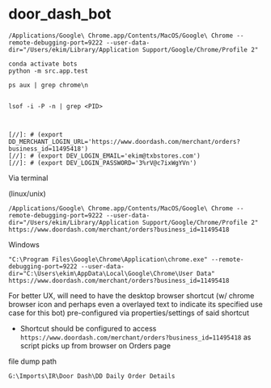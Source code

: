 # door_dash_bot

```
/Applications/Google\ Chrome.app/Contents/MacOS/Google\ Chrome --remote-debugging-port=9222 --user-data-dir="/Users/ekim/Library/Application Support/Google/Chrome/Profile 2"
```

```
conda activate bots
python -m src.app.test
```
```
ps aux | grep chrome\n


lsof -i -P -n | grep <PID>

```


```


[//]: # (export DD_MERCHANT_LOGIN_URL='https://www.doordash.com/merchant/orders?business_id=11495418')
[//]: # (export DEV_LOGIN_EMAIL='ekim@txbstores.com')
[//]: # (export DEV_LOGIN_PASSWORD='3%rV@c7ixWgYVn')
```

Via terminal

 (linux/unix)
```
/Applications/Google\ Chrome.app/Contents/MacOS/Google\ Chrome --remote-debugging-port=9222 --user-data-dir="/Users/ekim/Library/Application Support/Google/Chrome/Profile 2" https://www.doordash.com/merchant/orders?business_id=11495418
```

Windows
```
"C:\Program Files\Google\Chrome\Application\chrome.exe" --remote-debugging-port=9222 --user-data-dir="C:\Users\ekim\AppData\Local\Google\Chrome\User Data" https://www.doordash.com/merchant/orders?business_id=11495418
```

For better UX, will need to have the desktop browser shortcut (w/ chrome browser icon and perhaps even a overlayed text to indicate its specified use case for this bot) pre-configured via properties/settings of said shortcut


- Shortcut should be configured to access `https://www.doordash.com/merchant/orders?business_id=11495418` as script picks up from browser on Orders page

file dump path
```
G:\Imports\IR\Door Dash\DD Daily Order Details
```


